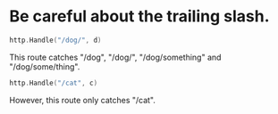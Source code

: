 # Be careful about the trailing slash.

```go
http.Handle("/dog/", d)
```
This route catches "/dog", "/dog/", "/dog/something" and "/dog/some/thing".

```go
http.Handle("/cat", c)
```
However, this route only catches "/cat".
